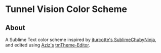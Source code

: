 # Tunnel Vision Color Scheme

## About

A Sublime Text color scheme inspired by [jturcotte's SublimeChubyNinja][1], and edited using [Aziz's][2] [tmTheme-Editor][3].


[1]: https://github.com/jturcotte/SublimeChubyNinja
[2]: https://github.com/aziz/tmTheme-Editor
[3]: http://tmtheme-editor.herokuapp.com